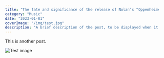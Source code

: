 ```yaml
---
title: "The fate and significance of the release of Nolan’s “Oppenheimer” in Japan"
category: "Music"
date: "2023-01-01"
coverImage: "/img/test.jpg"
description: "A brief description of the post, to be displayed when it is previewed. Shouldn't be more than a couple of sentences."
---
```


This is another post.

![Test image](/img/test_img.png)
